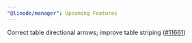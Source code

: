 ```yaml
---
"@linode/manager": Upcoming Features
---
```


Correct table directional arrows; improve table striping ([#11661](https://github.com/linode/manager/pull/11661))
